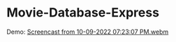 # Movie-Database-Express
Demo:
[Screencast from 10-09-2022 07:23:07 PM.webm](https://user-images.githubusercontent.com/59929844/194791530-43f0c21f-3409-498c-81ec-e065c633cd9e.webm)
